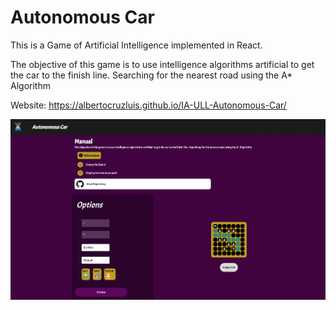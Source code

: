 # Autonomous Car
This is a Game of Artificial Intelligence implemented in React.

The objective of this game is to use intelligence algorithms artificial to get the car to the finish line. Searching for the nearest road using the A* Algorithm

Website: https://albertocruzluis.github.io/IA-ULL-Autonomous-Car/

![](/doc/IA-ULL-Autonomous-Car.png)
